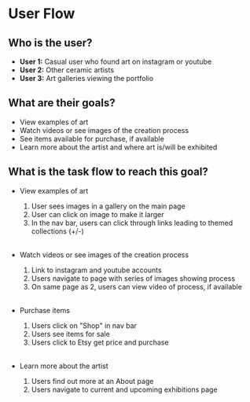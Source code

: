 # User Flow

## Who is the user?

- **User 1:** Casual user who found art on instagram or youtube<br/>
- **User 2:** Other ceramic artists<br/>
- **User 3:** Art galleries viewing the portfolio<br/>

## What are their goals?

- View examples of art
- Watch videos or see images of the creation process
- See items available for purchase, if available
- Learn more about the artist and where art is/will be exhibited

## What is the task flow to reach this goal?

- View examples of art

  1. User sees images in a gallery on the main page
  2. User can click on image to make it larger
  3. In the nav bar, users can click through links leading to themed collections (+/-)

  <br />

- Watch videos or see images of the creation process

  1. Link to instagram and youtube accounts
  2. Users navigate to page with series of images showing process
  3. On same page as 2, users can view video of process, if available

   <br />

- Purchase items

  1. Users click on "Shop" in nav bar
  2. Users see items for sale
  3. Users click to Etsy get price and purchase

  <br />

- Learn more about the artist

  1. Users find out more at an About page
  2. Users navigate to current and upcoming exhibitions page
